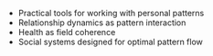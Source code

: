 
- Practical tools for working with personal patterns
- Relationship dynamics as pattern interaction
- Health as field coherence
- Social systems designed for optimal pattern flow